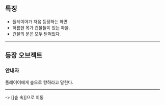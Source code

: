 ## 특징
- 플레이어가 처음 등장하는 화면
- 허름한 목가 건물들이 있는 마을.
- 건물의 문은 모두 닫혀있다.

---
## 등장 오브젝트
### 안내자
플레이어에게 숲으로 향하라고 말한다.

---
-> [[숲 속]]으로 이동